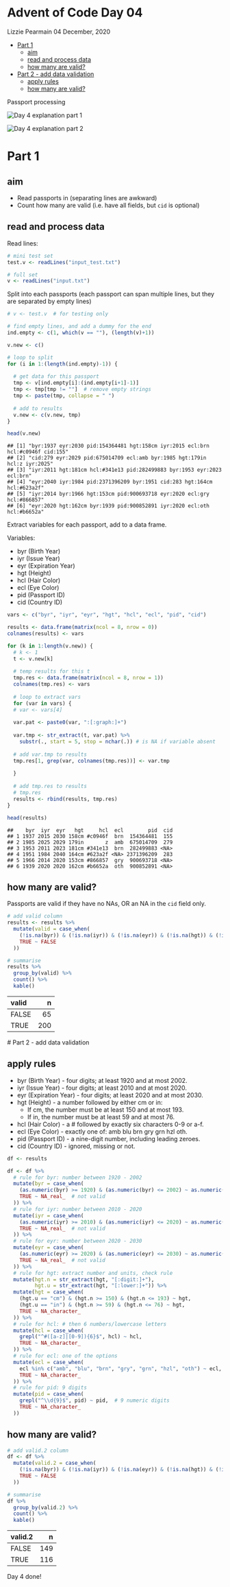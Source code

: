 Advent of Code Day 04
================
Lizzie Pearmain
04 December, 2020

-   [Part 1](#part-1)
    -   [aim](#aim)
    -   [read and process data](#read-and-process-data)
    -   [how many are valid?](#how-many-are-valid)
-   [Part 2 - add data validation](#part-2---add-data-validation)
    -   [apply rules](#apply-rules)
    -   [how many are valid?](#how-many-are-valid-1)

Passport processing

![Day 4 explanation part 1](img/intro-01.png)

![Day 4 explanation part 2](img/intro-02.png)

# Part 1

## aim

-   Read passports in (separating lines are awkward)
-   Count how many are valid (i.e. have all fields, but `cid` is optional)

## read and process data

Read lines:

``` r
# mini test set
test.v <- readLines("input_test.txt")

# full set
v <- readLines("input.txt")
```

Split into each passports (each passport can span multiple lines, but they are separated by empty lines)

``` r
# v <- test.v  # for testing only

# find empty lines, and add a dummy for the end
ind.empty <- c(1, which(v == ""), (length(v)+1))

v.new <- c()

# loop to split
for (i in 1:(length(ind.empty)-1)) {
  
  # get data for this passport
  tmp <- v[ind.empty[i]:(ind.empty[i+1]-1)]
  tmp <- tmp[tmp != ""]  # remove empty strings
  tmp <- paste(tmp, collapse = " ")
  
  # add to results
  v.new <- c(v.new, tmp)
}

head(v.new)
```

    ## [1] "byr:1937 eyr:2030 pid:154364481 hgt:158cm iyr:2015 ecl:brn hcl:#c0946f cid:155"
    ## [2] "cid:279 eyr:2029 pid:675014709 ecl:amb byr:1985 hgt:179in hcl:z iyr:2025"      
    ## [3] "iyr:2011 hgt:181cm hcl:#341e13 pid:282499883 byr:1953 eyr:2023 ecl:brn"        
    ## [4] "eyr:2040 iyr:1984 pid:2371396209 byr:1951 cid:283 hgt:164cm hcl:#623a2f"       
    ## [5] "iyr:2014 byr:1966 hgt:153cm pid:900693718 eyr:2020 ecl:gry hcl:#866857"        
    ## [6] "eyr:2020 hgt:162cm byr:1939 pid:900852891 iyr:2020 ecl:oth hcl:#b6652a"

Extract variables for each passport, add to a data frame.

Variables:

-   byr (Birth Year)
-   iyr (Issue Year)
-   eyr (Expiration Year)
-   hgt (Height)
-   hcl (Hair Color)
-   ecl (Eye Color)
-   pid (Passport ID)
-   cid (Country ID)

``` r
vars <- c("byr", "iyr", "eyr", "hgt", "hcl", "ecl", "pid", "cid")

results <- data.frame(matrix(ncol = 8, nrow = 0))
colnames(results) <- vars

for (k in 1:length(v.new)) {
  # k <- 1
  t <- v.new[k]
  
  # temp results for this t
  tmp.res <- data.frame(matrix(ncol = 8, nrow = 1))
  colnames(tmp.res) <- vars
  
  # loop to extract vars
  for (var in vars) {
  # var <- vars[4]
  
  var.pat <- paste0(var, ":[:graph:]+")
  
  var.tmp <- str_extract(t, var.pat) %>%
    substr(., start = 5, stop = nchar(.)) # is NA if variable absent
  
  # add var.tmp to results
  tmp.res[1, grep(var, colnames(tmp.res))] <- var.tmp
  
  }
  
  # add tmp.res to results
  # tmp.res
  results <- rbind(results, tmp.res)
}

head(results)
```

    ##    byr  iyr  eyr   hgt     hcl  ecl        pid  cid
    ## 1 1937 2015 2030 158cm #c0946f  brn  154364481  155
    ## 2 1985 2025 2029 179in       z  amb  675014709  279
    ## 3 1953 2011 2023 181cm #341e13  brn  282499883 <NA>
    ## 4 1951 1984 2040 164cm #623a2f <NA> 2371396209  283
    ## 5 1966 2014 2020 153cm #866857  gry  900693718 <NA>
    ## 6 1939 2020 2020 162cm #b6652a  oth  900852891 <NA>

## how many are valid?

Passports are valid if they have no NAs, OR an NA in the `cid` field only.

``` r
# add valid column
results <- results %>%
  mutate(valid = case_when(
    (!is.na(byr)) & (!is.na(iyr)) & (!is.na(eyr)) & (!is.na(hgt)) & (!is.na(hcl)) & (!is.na(ecl)) & (!is.na(pid)) ~ TRUE,
    TRUE ~ FALSE
  ))

# summarise
results %>%
  group_by(valid) %>%
  count() %>%
  kable()
```

<table>
<thead>
<tr>
<th style="text-align:left;">
valid
</th>
<th style="text-align:right;">
n
</th>
</tr>
</thead>
<tbody>
<tr>
<td style="text-align:left;">
FALSE
</td>
<td style="text-align:right;">
65
</td>
</tr>
<tr>
<td style="text-align:left;">
TRUE
</td>
<td style="text-align:right;">
200
</td>
</tr>
</tbody>
</table>
# Part 2 - add data validation

## apply rules

-   byr (Birth Year) - four digits; at least 1920 and at most 2002.
-   iyr (Issue Year) - four digits; at least 2010 and at most 2020.
-   eyr (Expiration Year) - four digits; at least 2020 and at most 2030.
-   hgt (Height) - a number followed by either cm or in:
    -   If cm, the number must be at least 150 and at most 193.
    -   If in, the number must be at least 59 and at most 76.
-   hcl (Hair Color) - a \# followed by exactly six characters 0-9 or a-f.
-   ecl (Eye Color) - exactly one of: amb blu brn gry grn hzl oth.
-   pid (Passport ID) - a nine-digit number, including leading zeroes.
-   cid (Country ID) - ignored, missing or not.

``` r
df <- results

df <- df %>%
  # rule for byr: number between 1920 - 2002
  mutate(byr = case_when(
    (as.numeric(byr) >= 1920) & (as.numeric(byr) <= 2002) ~ as.numeric(byr),  # is valid
    TRUE ~ NA_real_  # not valid
  )) %>%
  # rule for iyr: number between 2010 - 2020
  mutate(iyr = case_when(
    (as.numeric(iyr) >= 2010) & (as.numeric(iyr) <= 2020) ~ as.numeric(iyr),  # is valid
    TRUE ~ NA_real_  # not valid
  )) %>%
  # rule for eyr: number between 2020 - 2030
  mutate(eyr = case_when(
    (as.numeric(eyr) >= 2020) & (as.numeric(eyr) <= 2030) ~ as.numeric(eyr),  # is valid
    TRUE ~ NA_real_  # not valid
  )) %>%
  # rule for hgt: extract number and units, check rule
  mutate(hgt.n = str_extract(hgt, "[:digit:]+"),
         hgt.u = str_extract(hgt, "[:lower:]+")) %>%
  mutate(hgt = case_when(
    (hgt.u == "cm") & (hgt.n >= 150) & (hgt.n <= 193) ~ hgt,
    (hgt.u == "in") & (hgt.n >= 59) & (hgt.n <= 76) ~ hgt,
    TRUE ~ NA_character_
  )) %>%
  # rule for hcl: # then 6 numbers/lowercase letters
  mutate(hcl = case_when(
    grepl("^#([a-z]|[0-9]){6}$", hcl) ~ hcl,
    TRUE ~ NA_character_
  )) %>%
  # rule for ecl: one of the options
  mutate(ecl = case_when(
    ecl %in% c("amb", "blu", "brn", "gry", "grn", "hzl", "oth") ~ ecl,
    TRUE ~ NA_character_
  )) %>%
  # rule for pid: 9 digits
  mutate(pid = case_when(
    grepl("^\\d{9}$", pid) ~ pid,  # 9 numeric digits
    TRUE ~ NA_character_
  ))
```

## how many are valid?

``` r
# add valid.2 column
df <- df %>%
  mutate(valid.2 = case_when(
    (!is.na(byr)) & (!is.na(iyr)) & (!is.na(eyr)) & (!is.na(hgt)) & (!is.na(hcl)) & (!is.na(ecl)) & (!is.na(pid)) ~ TRUE,
    TRUE ~ FALSE
  ))

# summarise
df %>%
  group_by(valid.2) %>%
  count() %>%
  kable()
```

<table>
<thead>
<tr>
<th style="text-align:left;">
valid.2
</th>
<th style="text-align:right;">
n
</th>
</tr>
</thead>
<tbody>
<tr>
<td style="text-align:left;">
FALSE
</td>
<td style="text-align:right;">
149
</td>
</tr>
<tr>
<td style="text-align:left;">
TRUE
</td>
<td style="text-align:right;">
116
</td>
</tr>
</tbody>
</table>
Day 4 done!

